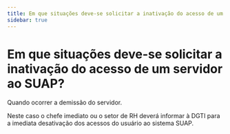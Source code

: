 ```yaml
---
title: Em que situações deve-se solicitar a inativação do acesso de um servidor ao SUAP?
sidebar: true
---
```


# Em que situações deve-se solicitar a inativação do acesso de um servidor ao SUAP?

Quando ocorrer a demissão do servidor. 

Neste caso o chefe imediato ou o setor de RH deverá informar à DGTI para a imediata desativação dos acessos do usuário ao sistema SUAP.